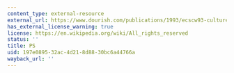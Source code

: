 ```yaml
---
content_type: external-resource
external_url: https://www.dourish.com/publications/1993/ecscw93-culture.pdf
has_external_license_warning: true
license: https://en.wikipedia.org/wiki/All_rights_reserved
status: ''
title: PS
uid: 197e0895-32ac-4d21-8d88-30bc6a44766a
wayback_url: ''
---
```

